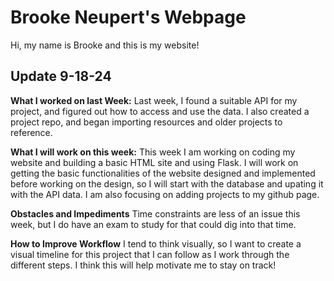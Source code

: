 # Brooke Neupert's Webpage
Hi, my name is Brooke and this is my website! 

## Update 9-18-24
**What I worked on last Week:**
Last week, I found a suitable API for my project, and figured out how to access and use the data. I also created a project repo, and began importing resources and older projects to reference. 

**What I will work on this week:**
This week I am working on coding my website and building a basic HTML site and using Flask. I will work on getting the basic functionalities of the website designed and implemented before working on the design, so I will start with the database and upating it with the API data. I am also focusing on adding projects to my github page. 

**Obstacles and Impediments**
Time constraints are less of an issue this week, but I do have an exam to study for that could dig into that time. 

**How to Improve Workflow**
I tend to think visually, so I want to create a visual timeline for this project that I can follow as I work through the different steps. I think this will help motivate me to stay on track!
